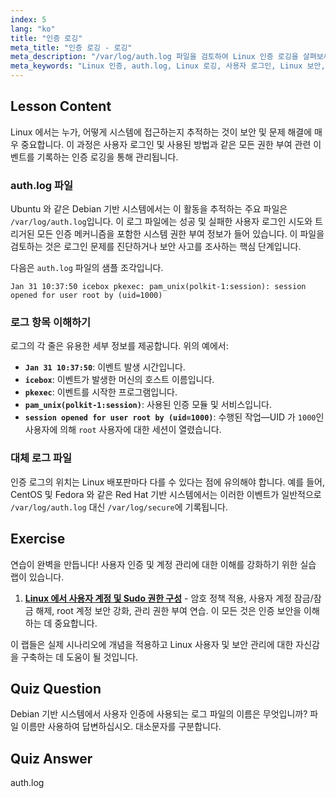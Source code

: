```yaml
---
index: 5
lang: "ko"
title: "인증 로깅"
meta_title: "인증 로깅 - 로깅"
meta_description: "/var/log/auth.log 파일을 검토하여 Linux 인증 로깅을 살펴보세요. 이 가이드는 초보자가 사용자 로그인 이벤트, 인증 방법 및 액세스 문제를 해결하여 Linux 보안을 개선하는 방법을 이해하도록 돕습니다."
meta_keywords: "Linux 인증, auth.log, Linux 로깅, 사용자 로그인, Linux 보안, 시스템 권한 부여, 로그인 문제 해결, 인증 방법, 초보자, 튜토리얼, 가이드, 보안 로그"
---
```


## Lesson Content

Linux 에서는 누가, 어떻게 시스템에 접근하는지 추적하는 것이 보안 및 문제 해결에 매우 중요합니다. 이 과정은 사용자 로그인 및 사용된 방법과 같은 모든 권한 부여 관련 이벤트를 기록하는 인증 로깅을 통해 관리됩니다.

### auth.log 파일

Ubuntu 와 같은 Debian 기반 시스템에서는 이 활동을 추적하는 주요 파일은 `/var/log/auth.log`입니다. 이 로그 파일에는 성공 및 실패한 사용자 로그인 시도와 트리거된 모든 인증 메커니즘을 포함한 시스템 권한 부여 정보가 들어 있습니다. 이 파일을 검토하는 것은 로그인 문제를 진단하거나 보안 사고를 조사하는 핵심 단계입니다.

다음은 `auth.log` 파일의 샘플 조각입니다.

```plaintext
Jan 31 10:37:50 icebox pkexec: pam_unix(polkit-1:session): session opened for user root by (uid=1000)
```

### 로그 항목 이해하기

로그의 각 줄은 유용한 세부 정보를 제공합니다. 위의 예에서:

- **`Jan 31 10:37:50`**: 이벤트 발생 시간입니다.
- **`icebox`**: 이벤트가 발생한 머신의 호스트 이름입니다.
- **`pkexec`**: 이벤트를 시작한 프로그램입니다.
- **`pam_unix(polkit-1:session)`**: 사용된 인증 모듈 및 서비스입니다.
- **`session opened for user root by (uid=1000)`**: 수행된 작업—UID 가 `1000`인 사용자에 의해 `root` 사용자에 대한 세션이 열렸습니다.

### 대체 로그 파일

인증 로그의 위치는 Linux 배포판마다 다를 수 있다는 점에 유의해야 합니다. 예를 들어, CentOS 및 Fedora 와 같은 Red Hat 기반 시스템에서는 이러한 이벤트가 일반적으로 `/var/log/auth.log` 대신 `/var/log/secure`에 기록됩니다.

## Exercise

연습이 완벽을 만듭니다! 사용자 인증 및 계정 관리에 대한 이해를 강화하기 위한 실습 랩이 있습니다.

1. **[Linux 에서 사용자 계정 및 Sudo 권한 구성](https://labex.io/ko/labs/comptia-configure-user-accounts-and-sudo-privileges-in-linux-590856)** - 암호 정책 적용, 사용자 계정 잠금/잠금 해제, root 계정 보안 강화, 관리 권한 부여 연습. 이 모든 것은 인증 보안을 이해하는 데 중요합니다.

이 랩들은 실제 시나리오에 개념을 적용하고 Linux 사용자 및 보안 관리에 대한 자신감을 구축하는 데 도움이 될 것입니다.

## Quiz Question

Debian 기반 시스템에서 사용자 인증에 사용되는 로그 파일의 이름은 무엇입니까? 파일 이름만 사용하여 답변하십시오. 대소문자를 구분합니다.

## Quiz Answer

auth.log
